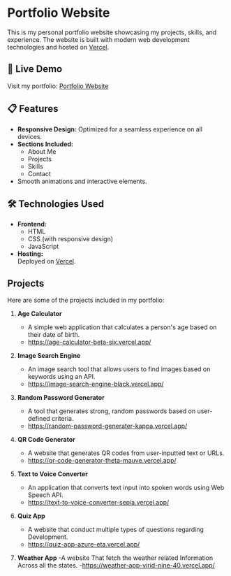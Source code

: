 
# Portfolio Website

This is my personal portfolio website showcasing my projects, skills, and experience. The website is built with modern web development technologies and hosted on [Vercel](https://vercel.com/).

## 🚀 Live Demo  
Visit my portfolio: [Portfolio Website](https://portfolio-six-lime-92.vercel.app/)


## 📋 Features
- **Responsive Design:** Optimized for a seamless experience on all devices.
- **Sections Included:**
  - About Me
  - Projects
  - Skills
  - Contact
- Smooth animations and interactive elements.


## 🛠️ Technologies Used
- **Frontend:**
  - HTML
  - CSS (with responsive design)
  - JavaScript
- **Hosting:**  
  Deployed on [Vercel](https://vercel.com/).


## Projects
Here are some of the projects included in my portfolio:

1. **Age Calculator**
   - A simple web application that calculates a person's age based on their date of birth.
   - https://age-calculator-beta-six.vercel.app/

2. **Image Search Engine**
   - An image search tool that allows users to find images based on keywords using an API.
   - https://image-search-engine-black.vercel.app/

3. **Random Password Generator**
   - A tool that generates strong, random passwords based on user-defined criteria.
   - https://random-password-generater-kappa.vercel.app/

4. **QR Code Generator**
   - A website that generates QR codes from user-inputted text or URLs.
   - https://qr-code-generator-theta-mauve.vercel.app/

5. **Text to Voice Converter**
   - An application that converts text input into spoken words using Web Speech API.
   - https://text-to-voice-converter-sepia.vercel.app/
  
6. **Quiz App**
   - A website that conduct multiple types of questions regarding Development.
   - https://quiz-app-azure-eta.vercel.app/
  
7. **Weather App**
   -A website That fetch the weather related Information Across all the states.
   -https://weather-app-virid-nine-40.vercel.app/

